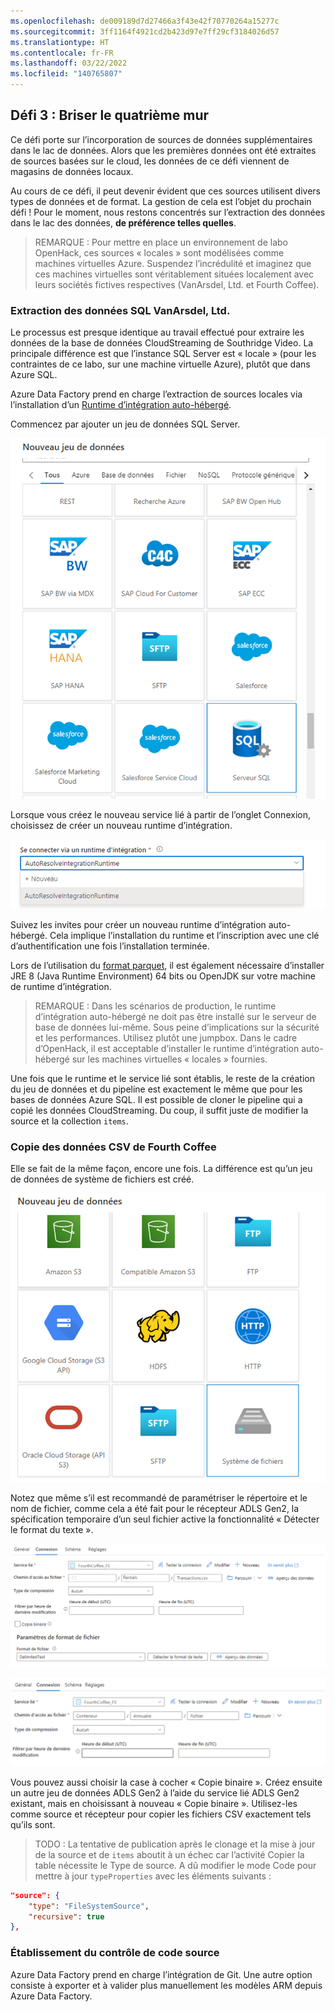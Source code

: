 ```yaml
---
ms.openlocfilehash: de009189d7d27466a3f43e42f70770264a15277c
ms.sourcegitcommit: 3ff1164f4921cd2b423d97e7ff29cf3184026d57
ms.translationtype: HT
ms.contentlocale: fr-FR
ms.lasthandoff: 03/22/2022
ms.locfileid: "140765807"
---
```

## <a name="challenge-3-breaking-the-fourth-wall"></a>Défi 3 : Briser le quatrième mur

Ce défi porte sur l’incorporation de sources de données supplémentaires dans le lac de données. Alors que les premières données ont été extraites de sources basées sur le cloud, les données de ce défi viennent de magasins de données locaux.

Au cours de ce défi, il peut devenir évident que ces sources utilisent divers types de données et de format. La gestion de cela est l’objet du prochain défi !
Pour le moment, nous restons concentrés sur l’extraction des données dans le lac des données, **de préférence telles quelles**.

> REMARQUE : Pour mettre en place un environnement de labo OpenHack, ces sources « locales » sont modélisées comme machines virtuelles Azure. Suspendez l’incrédulité et imaginez que ces machines virtuelles sont véritablement situées localement avec leurs sociétés fictives respectives (VanArsdel, Ltd. et Fourth Coffee).

### <a name="extracting-vanarsdel-ltd-sql-data"></a>Extraction des données SQL VanArsdel, Ltd.

Le processus est presque identique au travail effectué pour extraire les données de la base de données CloudStreaming de Southridge Video.
La principale différence est que l’instance SQL Server est « locale » (pour les contraintes de ce labo, sur une machine virtuelle Azure), plutôt que dans Azure SQL.

Azure Data Factory prend en charge l’extraction de sources locales via l’installation d’un [Runtime d’intégration auto-hébergé](https://docs.microsoft.com/fr-fr/azure/data-factory/create-self-hosted-integration-runtime#installation-best-practices).

Commencez par ajouter un jeu de données SQL Server.

![Sélection du jeu de données SQL Server](./images/adf-new-dataset-sql-server.PNG)

Lorsque vous créez le nouveau service lié à partir de l’onglet Connexion, choisissez de créer un nouveau runtime d’intégration.

![Nouveau runtime d’intégration](./images/adf-new-integration-runtme.png)

Suivez les invites pour créer un nouveau runtime d’intégration auto-hébergé.
Cela implique l’installation du runtime et l’inscription avec une clé d’authentification une fois l’installation terminée.

Lors de l’utilisation du [format parquet](https://docs.microsoft.com/fr-fr/azure/data-factory/supported-file-formats-and-compression-codecs#parquet-format), il est également nécessaire d’installer JRE 8 (Java Runtime Environment) 64 bits ou OpenJDK sur votre machine de runtime d’intégration.

> REMARQUE : Dans les scénarios de production, le runtime d’intégration auto-hébergé ne doit pas être installé sur le serveur de base de données lui-même.
Sous peine d’implications sur la sécurité et les performances.
Utilisez plutôt une jumpbox.
Dans le cadre d’OpenHack, il est acceptable d’installer le runtime d’intégration auto-hébergé sur les machines virtuelles « locales » fournies.

Une fois que le runtime et le service lié sont établis, le reste de la création du jeu de données et du pipeline est exactement le même que pour les bases de données Azure SQL.
Il est possible de cloner le pipeline qui a copié les données CloudStreaming. Du coup, il suffit juste de modifier la source et la collection `items`.

### <a name="copying-the-fourth-coffee-csv-data"></a>Copie des données CSV de Fourth Coffee

Elle se fait de la même façon, encore une fois.
La différence est qu’un jeu de données de système de fichiers est créé.

![Jeu de données de système de fichiers](./images/adf-new-dataset-file-system.png)

Notez que même s’il est recommandé de paramétriser le répertoire et le nom de fichier, comme cela a été fait pour le récepteur ADLS Gen2, la spécification temporaire d’un seul fichier active la fonctionnalité « Détecter le format du texte ».

![Détecter le format du texte de connexion du système de fichiers](./images/adf-datasets-file-detect.png)

![Connexion paramétrisée du système de fichiers](./images/adf-datasets-file-parameterized.png)

Vous pouvez aussi choisir la case à cocher « Copie binaire ».
Créez ensuite un autre jeu de données ADLS Gen2 à l’aide du service lié ADLS Gen2 existant, mais en choisissant à nouveau « Copie binaire ».
Utilisez-les comme source et récepteur pour copier les fichiers CSV exactement tels qu’ils sont.

> TODO : La tentative de publication après le clonage et la mise à jour de la source et de `items` aboutit à un échec car l’activité Copier la table nécessite le Type de source. A dû modifier le mode Code pour mettre à jour `typeProperties` avec les éléments suivants :

```json
"source": {
    "type": "FileSystemSource",
    "recursive": true
},
```

### <a name="establishing-source-control"></a>Établissement du contrôle de code source

Azure Data Factory prend en charge l’intégration de Git.
Une autre option consiste à exporter et à valider plus manuellement les modèles ARM depuis Azure Data Factory.
